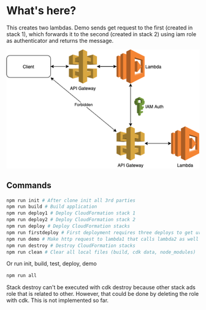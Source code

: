 # What's here?

This creates two lambdas. Demo sends get request to the first (created in stack 1), which forwards it to the second (created in stack 2) using iam role as authenticator and returns the message.

![plot](../sketches/iam-lambda.png)

## Commands

```bash
npm run init # After clone init all 3rd parties
npm run build # Build application
npm run deploy1 # Deploy CloudFormation stack 1
npm run deploy2 # Deploy CloudFormation stack 2
npm run deploy # Deploy CloudFormation stacks
npm run firstdeploy # First deployment requires three deploys to get urls right
npm run demo # Make http request to lambda1 that calls lambda2 as well as directly to lambda2. The second request will fail because missing auth.
npm run destroy # Destroy CloudFormation stacks
npm run clean # Clear all local files (build, cdk data, node_modules)
```

Or run init, build, test, deploy, demo

```bash
npm run all
```

Stack destroy can't be executed with cdk destroy because other stack ads role that is related to other. However, that could be done by deleting the role with cdk. This is not implemented so far.
